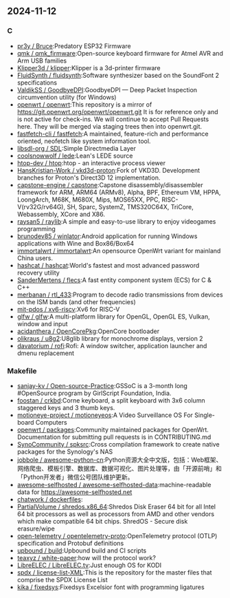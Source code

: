 ## 2024-11-12

### C

* [pr3y / Bruce](https://github.com/pr3y/Bruce):Predatory ESP32 Firmware
* [qmk / qmk_firmware](https://github.com/qmk/qmk_firmware):Open-source keyboard firmware for Atmel AVR and Arm USB families
* [Klipper3d / klipper](https://github.com/Klipper3d/klipper):Klipper is a 3d-printer firmware
* [FluidSynth / fluidsynth](https://github.com/FluidSynth/fluidsynth):Software synthesizer based on the SoundFont 2 specifications
* [ValdikSS / GoodbyeDPI](https://github.com/ValdikSS/GoodbyeDPI):GoodbyeDPI — Deep Packet Inspection circumvention utility (for Windows)
* [openwrt / openwrt](https://github.com/openwrt/openwrt):This repository is a mirror of https://git.openwrt.org/openwrt/openwrt.git It is for reference only and is not active for check-ins. We will continue to accept Pull Requests here. They will be merged via staging trees then into openwrt.git.
* [fastfetch-cli / fastfetch](https://github.com/fastfetch-cli/fastfetch):A maintained, feature-rich and performance oriented, neofetch like system information tool.
* [libsdl-org / SDL](https://github.com/libsdl-org/SDL):Simple Directmedia Layer
* [coolsnowwolf / lede](https://github.com/coolsnowwolf/lede):Lean's LEDE source
* [htop-dev / htop](https://github.com/htop-dev/htop):htop - an interactive process viewer
* [HansKristian-Work / vkd3d-proton](https://github.com/HansKristian-Work/vkd3d-proton):Fork of VKD3D. Development branches for Proton's Direct3D 12 implementation.
* [capstone-engine / capstone](https://github.com/capstone-engine/capstone):Capstone disassembly/disassembler framework for ARM, ARM64 (ARMv8), Alpha, BPF, Ethereum VM, HPPA, LoongArch, M68K, M680X, Mips, MOS65XX, PPC, RISC-V(rv32G/rv64G), SH, Sparc, SystemZ, TMS320C64X, TriCore, Webassembly, XCore and X86.
* [raysan5 / raylib](https://github.com/raysan5/raylib):A simple and easy-to-use library to enjoy videogames programming
* [brunodev85 / winlator](https://github.com/brunodev85/winlator):Android application for running Windows applications with Wine and Box86/Box64
* [immortalwrt / immortalwrt](https://github.com/immortalwrt/immortalwrt):An opensource OpenWrt variant for mainland China users.
* [hashcat / hashcat](https://github.com/hashcat/hashcat):World's fastest and most advanced password recovery utility
* [SanderMertens / flecs](https://github.com/SanderMertens/flecs):A fast entity component system (ECS) for C & C++
* [merbanan / rtl_433](https://github.com/merbanan/rtl_433):Program to decode radio transmissions from devices on the ISM bands (and other frequencies)
* [mit-pdos / xv6-riscv](https://github.com/mit-pdos/xv6-riscv):Xv6 for RISC-V
* [glfw / glfw](https://github.com/glfw/glfw):A multi-platform library for OpenGL, OpenGL ES, Vulkan, window and input
* [acidanthera / OpenCorePkg](https://github.com/acidanthera/OpenCorePkg):OpenCore bootloader
* [olikraus / u8g2](https://github.com/olikraus/u8g2):U8glib library for monochrome displays, version 2
* [davatorium / rofi](https://github.com/davatorium/rofi):Rofi: A window switcher, application launcher and dmenu replacement

### Makefile

* [sanjay-kv / Open-source-Practice](https://github.com/sanjay-kv/Open-source-Practice):GSSoC is a 3-month long #OpenSource program by GirlScript Foundation, India.
* [foostan / crkbd](https://github.com/foostan/crkbd):Corne keyboard, a split keyboard with 3x6 column staggered keys and 3 thumb keys.
* [motioneye-project / motioneyeos](https://github.com/motioneye-project/motioneyeos):A Video Surveillance OS For Single-board Computers
* [openwrt / packages](https://github.com/openwrt/packages):Community maintained packages for OpenWrt. Documentation for submitting pull requests is in CONTRIBUTING.md
* [SynoCommunity / spksrc](https://github.com/SynoCommunity/spksrc):Cross compilation framework to create native packages for the Synology's NAS
* [jobbole / awesome-python-cn](https://github.com/jobbole/awesome-python-cn):Python资源大全中文版，包括：Web框架、网络爬虫、模板引擎、数据库、数据可视化、图片处理等，由「开源前哨」和「Python开发者」微信公号团队维护更新。
* [awesome-selfhosted / awesome-selfhosted-data](https://github.com/awesome-selfhosted/awesome-selfhosted-data):machine-readable data for https://awesome-selfhosted.net
* [chatwork / dockerfiles](https://github.com/chatwork/dockerfiles):
* [PartialVolume / shredos.x86_64](https://github.com/PartialVolume/shredos.x86_64):Shredos Disk Eraser 64 bit for all Intel 64 bit processors as well as processors from AMD and other vendors which make compatible 64 bit chips. ShredOS - Secure disk erasure/wipe
* [open-telemetry / opentelemetry-proto](https://github.com/open-telemetry/opentelemetry-proto):OpenTelemetry protocol (OTLP) specification and Protobuf definitions
* [upbound / build](https://github.com/upbound/build):Upbound build and CI scripts
* [teaxyz / white-paper](https://github.com/teaxyz/white-paper):how will the protocol work?
* [LibreELEC / LibreELEC.tv](https://github.com/LibreELEC/LibreELEC.tv):Just enough OS for KODI
* [spdx / license-list-XML](https://github.com/spdx/license-list-XML):This is the repository for the master files that comprise the SPDX License List
* [kika / fixedsys](https://github.com/kika/fixedsys):Fixedsys Excelsior font with programming ligatures
